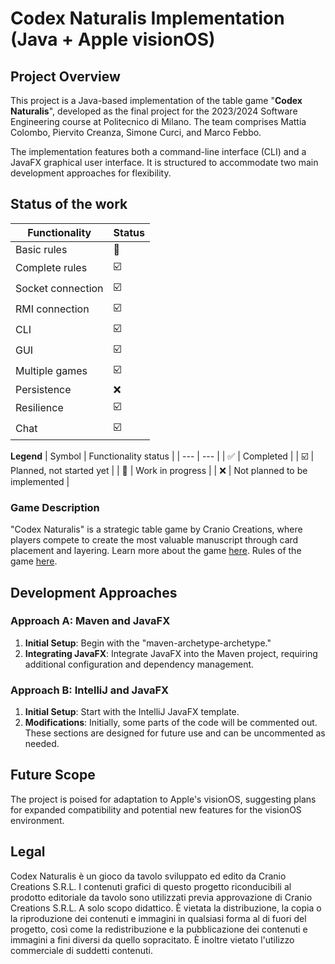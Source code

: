 # Codex Naturalis Implementation (Java + Apple visionOS)

## Project Overview

This project is a Java-based implementation of the table game "**Codex Naturalis**", developed as the final project for the 2023/2024 Software Engineering course at Politecnico di Milano. The team comprises Mattia Colombo, Piervito Creanza, Simone Curci, and Marco Febbo.

The implementation features both a command-line interface (CLI) and a JavaFX graphical user interface. It is structured to accommodate two main development approaches for flexibility.

## Status of the work
| Functionality     | Status                  | 
|-------------------|-------------------------|
| Basic rules       | :construction:          |
| Complete rules    | :ballot_box_with_check: |
| Socket connection | :ballot_box_with_check: |
| RMI connection    | :ballot_box_with_check: |
| CLI               | :ballot_box_with_check: |
| GUI               | :ballot_box_with_check: |
| Multiple games    | :ballot_box_with_check: |
| Persistence       | :x:                     |
| Resilience        | :ballot_box_with_check: |
| Chat              | :ballot_box_with_check: |

**Legend**
| Symbol | Functionality status |
| --- | --- |
| :white_check_mark: | Completed |
| :ballot_box_with_check: | Planned, not started yet |
| :construction: | Work in progress |
| :x: | Not planned to be implemented |

### Game Description

"Codex Naturalis" is a strategic table game by Cranio Creations, where players compete to create the most valuable manuscript through card placement and layering. Learn more about the game [here](https://www.craniocreations.it/prodotto/codex-naturalis). 
Rules of the game [here](https://www.craniocreations.it/storage/media/product_downloads/126/1516/CODEX_ITA_Rules_compressed.pdf).

## Development Approaches

### Approach A: Maven and JavaFX

1. **Initial Setup**: Begin with the "maven-archetype-archetype."
2. **Integrating JavaFX**: Integrate JavaFX into the Maven project, requiring additional configuration and dependency management.

### Approach B: IntelliJ and JavaFX

1. **Initial Setup**: Start with the IntelliJ JavaFX template.
2. **Modifications**: Initially, some parts of the code will be commented out. These sections are designed for future use and can be uncommented as needed.



## Future Scope

The project is poised for adaptation to Apple's visionOS, suggesting plans for expanded compatibility and potential new features for the visionOS environment.

## Legal

Codex Naturalis è un gioco da tavolo sviluppato ed edito da Cranio Creations S.R.L. 
I contenuti grafici di questo progetto riconducibili al prodotto editoriale da tavolo sono utilizzati previa approvazione di Cranio Creations S.R.L. A solo scopo didattico. È vietata la distribuzione, la copia o la riproduzione dei contenuti e immagini in qualsiasi forma al di fuori del progetto, così come la redistribuzione e la pubblicazione dei contenuti e immagini a fini diversi da quello sopracitato. È inoltre vietato l'utilizzo commerciale di suddetti contenuti.
